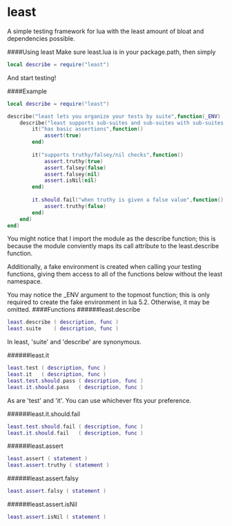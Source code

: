 least
=======

A simple testing framework for lua with the least amount of bloat and dependencies possible.

####Using least
Make sure least.lua is in your package.path, then simply
```lua
local describe = require("least")
```
And start testing!

####Example
```lua
local describe = require("least")

describe("least lets you organize your tests by suite",function(_ENV)
    describe("least supports sub-suites and sub-suites with sub-suites, and so on",function()
        it("has basic assertions",function()
            assert(true)
        end)
        
        it("supports truthy/falsey/nil checks",function()
            assert.truthy(true)
            assert.falsey(false)
            assert.falsey(nil)
            assert.isNil(nil)
        end)
        
        it.should.fail("when truthy is given a false value",function()
            assert.truthy(false)
        end)
    end)
end)
```
You might notice that I import the module as the describe function; this is because the module conviently maps its call attribute to the least.describe function.

Additionally, a fake environment is created when calling your testing functions, giving them access to all of the functions below without the least namespace.

You may notice the _ENV argument to the topmost function; this is only required to create the fake environment in lua 5.2. Otherwise, it may be omitted.
####Functions
######least.describe
```lua
least.describe ( description, func )
least.suite    ( description, func )
```
In least, 'suite' and 'describe' are synonymous.

######least.it
```lua
least.test ( description, func )
least.it   ( description, func )
least.test.should.pass ( description, func )
least.it.should.pass   ( description, func )
```
As are 'test' and 'it'. You can use whichever fits your preference.

######least.it.should.fail
```lua
least.test.should.fail ( description, func )
least.it.should.fail   ( description, func )
```

######least.assert
```lua
least.assert ( statement )
least.assert.truthy ( statement )
```

######least.assert.falsy
```lua
least.assert.falsy ( statement )
```

######least.assert.isNil
```lua
least.assert.isNil ( statement )
```
